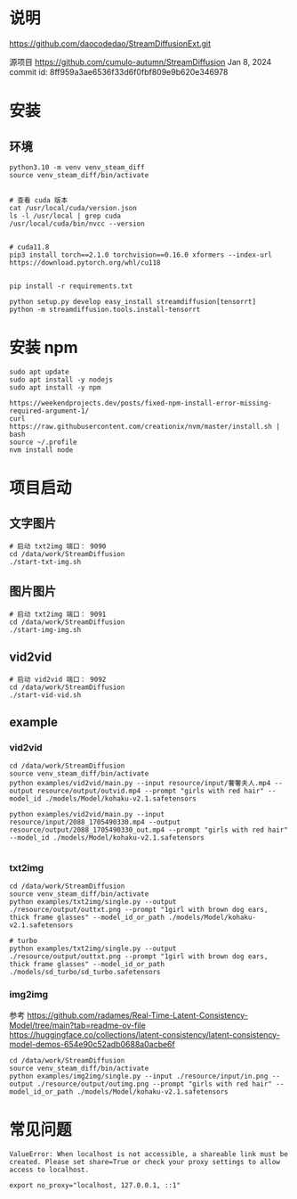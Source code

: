 
# 说明
https://github.com/daocodedao/StreamDiffusionExt.git


源项目  https://github.com/cumulo-autumn/StreamDiffusion
Jan 8, 2024 commit id: 8ff959a3ae6536f33d6f0fbf809e9b620e346978


# 安装
## 环境 

```
python3.10 -m venv venv_steam_diff
source venv_steam_diff/bin/activate


# 查看 cuda 版本
cat /usr/local/cuda/version.json
ls -l /usr/local | grep cuda
/usr/local/cuda/bin/nvcc --version


# cuda11.8
pip3 install torch==2.1.0 torchvision==0.16.0 xformers --index-url https://download.pytorch.org/whl/cu118


pip install -r requirements.txt

python setup.py develop easy_install streamdiffusion[tensorrt]
python -m streamdiffusion.tools.install-tensorrt
```

# 安装 npm
```
sudo apt update
sudo apt install -y nodejs
sudo apt install -y npm

https://weekendprojects.dev/posts/fixed-npm-install-error-missing-required-argument-1/
curl https://raw.githubusercontent.com/creationix/nvm/master/install.sh | bash
source ~/.profile
nvm install node 
```
# 项目启动
## 文字图片

```
# 启动 txt2img 端口： 9090
cd /data/work/StreamDiffusion
./start-txt-img.sh
```
## 图片图片
```
# 启动 txt2img 端口： 9091
cd /data/work/StreamDiffusion
./start-img-img.sh
```

## vid2vid
```
# 启动 vid2vid 端口： 9092
cd /data/work/StreamDiffusion
./start-vid-vid.sh  
```

## example
### vid2vid
```
cd /data/work/StreamDiffusion
source venv_steam_diff/bin/activate 
python examples/vid2vid/main.py --input resource/input/奢奢夫人.mp4 --output resource/output/outvid.mp4 --prompt "girls with red hair" --model_id ./models/Model/kohaku-v2.1.safetensors 

python examples/vid2vid/main.py --input resource/input/2088_1705490330.mp4 --output resource/output/2088_1705490330_out.mp4 --prompt "girls with red hair" --model_id ./models/Model/kohaku-v2.1.safetensors 


```

### txt2img
```
cd /data/work/StreamDiffusion
source venv_steam_diff/bin/activate 
python examples/txt2img/single.py --output ./resource/output/outtxt.png --prompt "1girl with brown dog ears, thick frame glasses" --model_id_or_path ./models/Model/kohaku-v2.1.safetensors

# turbo
python examples/txt2img/single.py --output ./resource/output/outtxt.png --prompt "1girl with brown dog ears, thick frame glasses" --model_id_or_path ./models/sd_turbo/sd_turbo.safetensors
```


### img2img
参考 https://github.com/radames/Real-Time-Latent-Consistency-Model/tree/main?tab=readme-ov-file
https://huggingface.co/collections/latent-consistency/latent-consistency-model-demos-654e90c52adb0688a0acbe6f
```
cd /data/work/StreamDiffusion
source venv_steam_diff/bin/activate 
python examples/img2img/single.py --input ./resource/input/in.png --output ./resource/output/outimg.png --prompt "girls with red hair" --model_id_or_path ./models/Model/kohaku-v2.1.safetensors

```


# 常见问题

```
ValueError: When localhost is not accessible, a shareable link must be created. Please set share=True or check your proxy settings to allow access to localhost.

export no_proxy="localhost, 127.0.0.1, ::1"

```


